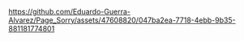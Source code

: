 

https://github.com/Eduardo-Guerra-Alvarez/Page_Sorry/assets/47608820/047ba2ea-7718-4ebb-9b35-881181774801

